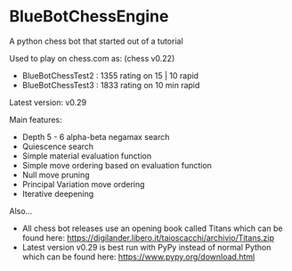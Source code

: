 # BlueBotChessEngine
A python chess bot that started out of a tutorial

Used to play on chess.com as: (chess v0.22)
- BlueBotChessTest2 : 1355 rating on 15 | 10 rapid
- BlueBotChessTest3 : 1833 rating on 10 min rapid

Latest version: v0.29

Main features:
- Depth 5 - 6 alpha-beta negamax search
- Quiescence search
- Simple material evaluation function
- Simple move ordering based on evaluation function
- Null move pruning
- Principal Variation move ordering
- Iterative deepening

Also...
- All chess bot releases use an opening book called Titans which can be found here: https://digilander.libero.it/taioscacchi/archivio/Titans.zip
- Latest version v0.29 is best run with PyPy instead of normal Python which can be found here: https://www.pypy.org/download.html
